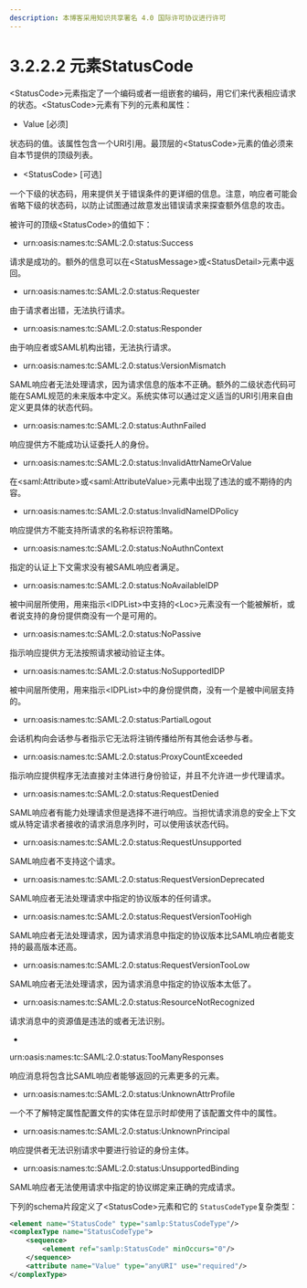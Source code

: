 ```yaml
---
description: 本博客采用知识共享署名 4.0 国际许可协议进行许可
---
```


# 3.2.2.2 元素StatusCode

\<StatusCode\>元素指定了一个编码或者一组嵌套的编码，用它们来代表相应请求的状态。\<StatusCode\>元素有下列的元素和属性：

+ Value [必须]

状态码的值。该属性包含一个URI引用。最顶层的\<StatusCode\>元素的值必须来自本节提供的顶级列表。

+ \<StatusCode\> [可选]

一个下级的状态码，用来提供关于错误条件的更详细的信息。注意，响应者可能会省略下级的状态码，以防止试图通过故意发出错误请求来探查额外信息的攻击。

被许可的顶级\<StatusCode\>的值如下：

+ urn:oasis:names:tc:SAML:2.0:status:Success

请求是成功的。额外的信息可以在\<StatusMessage\>或\<StatusDetail\>元素中返回。

+ urn:oasis:names:tc:SAML:2.0:status:Requester

由于请求者出错，无法执行请求。

+ urn:oasis:names:tc:SAML:2.0:status:Responder

由于响应者或SAML机构出错，无法执行请求。

+ urn:oasis:names:tc:SAML:2.0:status:VersionMismatch

SAML响应者无法处理请求，因为请求信息的版本不正确。额外的二级状态代码可能在SAML规范的未来版本中定义。系统实体可以通过定义适当的URI引用来自由定义更具体的状态代码。

+ urn:oasis:names:tc:SAML:2.0:status:AuthnFailed

响应提供方不能成功认证委托人的身份。

+ urn:oasis:names:tc:SAML:2.0:status:InvalidAttrNameOrValue

在\<saml:Attribute\>或\<saml:AttributeValue\>元素中出现了违法的或不期待的内容。

+ urn:oasis:names:tc:SAML:2.0:status:InvalidNameIDPolicy

响应提供方不能支持所请求的名称标识符策略。

+ urn:oasis:names:tc:SAML:2.0:status:NoAuthnContext

指定的认证上下文需求没有被SAML响应者满足。

+ urn:oasis:names:tc:SAML:2.0:status:NoAvailableIDP

被中间层所使用，用来指示\<IDPList\>中支持的\<Loc\>元素没有一个能被解析，或者说支持的身份提供商没有一个是可用的。

+ urn:oasis:names:tc:SAML:2.0:status:NoPassive

指示响应提供方无法按照请求被动验证主体。

+ urn:oasis:names:tc:SAML:2.0:status:NoSupportedIDP

被中间层所使用，用来指示\<IDPList\>中的身份提供商，没有一个是被中间层支持的。

+ urn:oasis:names:tc:SAML:2.0:status:PartialLogout

会话机构向会话参与者指示它无法将注销传播给所有其他会话参与者。

+ urn:oasis:names:tc:SAML:2.0:status:ProxyCountExceeded

指示响应提供程序无法直接对主体进行身份验证，并且不允许进一步代理请求。

+ urn:oasis:names:tc:SAML:2.0:status:RequestDenied

SAML响应者有能力处理请求但是选择不进行响应。当担忧请求消息的安全上下文或从特定请求者接收的请求消息序列时，可以使用该状态代码。

+ urn:oasis:names:tc:SAML:2.0:status:RequestUnsupported

SAML响应者不支持这个请求。

+ urn:oasis:names:tc:SAML:2.0:status:RequestVersionDeprecated

SAML响应者无法处理请求中指定的协议版本的任何请求。

+ urn:oasis:names:tc:SAML:2.0:status:RequestVersionTooHigh

SAML响应者无法处理请求，因为请求消息中指定的协议版本比SAML响应者能支持的最高版本还高。

+ urn:oasis:names:tc:SAML:2.0:status:RequestVersionTooLow

SAML响应者无法处理请求，因为请求消息中指定的协议版本太低了。

+ urn:oasis:names:tc:SAML:2.0:status:ResourceNotRecognized

请求消息中的资源值是违法的或者无法识别。

+ 
urn:oasis:names:tc:SAML:2.0:status:TooManyResponses

响应消息将包含比SAML响应者能够返回的元素更多的元素。

+ urn:oasis:names:tc:SAML:2.0:status:UnknownAttrProfile

一个不了解特定属性配置文件的实体在显示时却使用了该配置文件中的属性。

+ urn:oasis:names:tc:SAML:2.0:status:UnknownPrincipal

响应提供者无法识别请求中要进行验证的身份主体。

+ urn:oasis:names:tc:SAML:2.0:status:UnsupportedBinding

SAML响应者无法使用请求中指定的协议绑定来正确的完成请求。

下列的schema片段定义了\<StatusCode\>元素和它的 ```StatusCodeType```复杂类型：

```xml
<element name="StatusCode" type="samlp:StatusCodeType"/>
<complexType name="StatusCodeType">
    <sequence>
        <element ref="samlp:StatusCode" minOccurs="0"/>
    </sequence>
    <attribute name="Value" type="anyURI" use="required"/>
</complexType>
```
